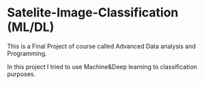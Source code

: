 # Satelite-Image-Classification (ML/DL)

This is a Final Project of course called Advanced Data analysis and Programming.

In this project I tried to use Machine&Deep learning to classification purposes.
